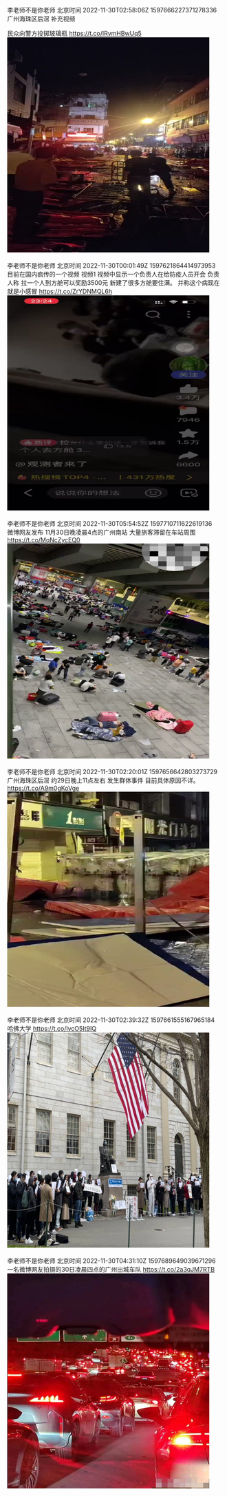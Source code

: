 李老师不是你老师 北京时间 2022-11-30T02:58:06Z 1597666227371278336<br>广州海珠区后滘 补充视频

民众向警方投掷玻璃瓶 https://t.co/lRvmHBwUq5<br><img src='/temp/video/2022/o-Month-11/au-Day-30/whyyoutouzhele/1597666227371278336_0.jpg' width='470' height='500'><br><br>李老师不是你老师 北京时间 2022-11-30T00:01:49Z 1597621864414973953<br>目前在国内疯传的一个视频 视频1
视频中显示一个负责人在给防疫人员开会
负责人称
拉一个人到方舱可以奖励3500元
新建了很多方舱要住满。
并称这个病现在就是小感冒 https://t.co/ZrYDNMQL6h<br><img src='/temp/video/2022/o-Month-11/au-Day-30/whyyoutouzhele/1597621864414973953_0.jpg' width='470' height='500'><br><br>李老师不是你老师 北京时间 2022-11-30T05:54:52Z 1597710711622619136<br>微博网友发布 11月30日晚凌晨4点的广州南站
大量旅客滞留在车站周围 https://t.co/MqNcZycEQ0<br><img src='/temp/video/2022/o-Month-11/au-Day-30/whyyoutouzhele/1597710711622619136_0.jpg' width='470' height='500'><br><br>李老师不是你老师 北京时间 2022-11-30T02:20:01Z 1597656642803273729<br>广州海珠区后滘 约29日晚上11点左右 发生群体事件
目前具体原因不详。 https://t.co/A9m0gKoVge<br><img src='/temp/video/2022/o-Month-11/au-Day-30/whyyoutouzhele/1597656642803273729_0.jpg' width='470' height='500'><br><br>李老师不是你老师 北京时间 2022-11-30T02:39:32Z 1597661555167965184<br>哈佛大学 https://t.co/lvcO5It9IQ<br><img src='/temp/image/2022/o-Month-11/1597661555167965184_0.jpg' width='470' height='500'><br><br>李老师不是你老师 北京时间 2022-11-30T04:31:10Z 1597689649039671296<br>一名微博网友拍摄的30日凌晨四点的广州出城车队 https://t.co/2a3qJM7RTB<br><img src='/temp/image/2022/o-Month-11/1597689649039671296_0.jpg' width='470' height='500'><br><br>